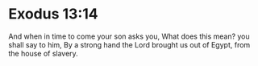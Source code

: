 # Exodus 13:14

And when in time to come your son asks you, What does this mean? you shall say to him, By a strong hand the Lord brought us out of Egypt, from the house of slavery.
